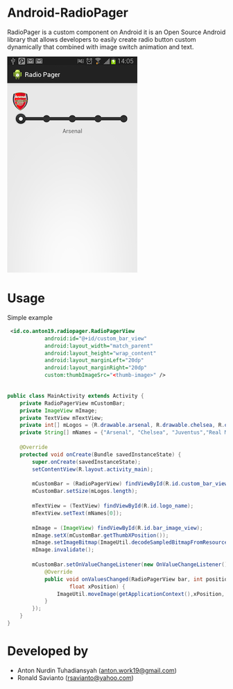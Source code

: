 Android-RadioPager
==================

RadioPager is a custom component on Android it is an Open Source Android library that allows developers to easily create radio button custom dynamically that combined with image switch animation and text. 


![Example image](./example.png)

Usage
==================

Simple example

```xml
 <id.co.anton19.radiopager.RadioPagerView
            android:id="@+id/custom_bar_view"
            android:layout_width="match_parent"
            android:layout_height="wrap_content"
            android:layout_marginLeft="20dp"
            android:layout_marginRight="20dp"
            custom:thumbImageSrc="<thumb-image>" />
```

```java

public class MainActivity extends Activity {
	private RadioPagerView mCustomBar;
	private ImageView mImage;
	private TextView mTextView;
	private int[] mLogos = {R.drawable.arsenal, R.drawable.chelsea, R.drawable.juventus, R.drawable.madrid,R.drawable.mu};
	private String[] mNames = {"Arsenal", "Chelsea", "Juventus","Real Madrid","Manchester United"};
	
	@Override
	protected void onCreate(Bundle savedInstanceState) {
		super.onCreate(savedInstanceState);
		setContentView(R.layout.activity_main);
		
		mCustomBar = (RadioPagerView) findViewById(R.id.custom_bar_view);
		mCustomBar.setSize(mLogos.length);
		
		mTextView = (TextView) findViewById(R.id.logo_name);
		mTextView.setText(mNames[0]);
		
		mImage = (ImageView) findViewById(R.id.bar_image_view);
		mImage.setX(mCustomBar.getThumbXPosition());
		mImage.setImageBitmap(ImageUtil.decodeSampledBitmapFromResource(getResources(), mLogos[0], 100, 100));
		mImage.invalidate();
		
		mCustomBar.setOnValueChangeListener(new OnValueChangeListener() {
			@Override
			public void onValuesChanged(RadioPagerView bar, int position,
					float xPosition) {
				ImageUtil.moveImage(getApplicationContext(),xPosition, mImage, mTextView, mNames[position], mLogos[position]);
			}
		});
	}
}
```

Developed by
====================
* Anton Nurdin Tuhadiansyah (anton.work19@gmail.com)
* Ronald Savianto (rsavianto@yahoo.com)

